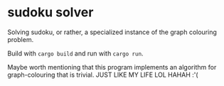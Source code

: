 # sudoku solver

Solving sudoku, or rather, a specialized instance of the graph colouring problem.

Build with ```cargo build``` and run with  ```cargo run```.

Maybe worth mentioning that this program implements an algorithm for graph-colouring that is trivial. JUST LIKE MY LIFE LOL HAHAH :'(
